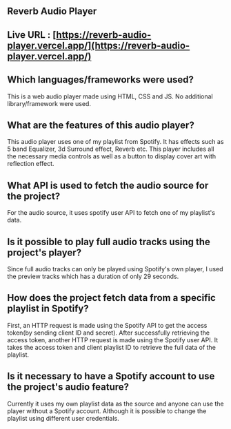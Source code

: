 ## Reverb Audio Player

## Live URL : [https://reverb-audio-player.vercel.app/](https://reverb-audio-player.vercel.app/)

## Which languages/frameworks were used?

This is a web audio player made using HTML, CSS and JS. No additional library/framework were used.

## What are the features of this audio player?

This audio player uses one of my playlist from Spotify. It has effects such as 5 band Equalizer, 3d Surround effect, Reverb etc. This player includes all the necessary media controls as well as a button to display cover art with reflection effect.

## What API is used to fetch the audio source for the project?

For the audio source, it uses spotify user API to fetch one of my playlist's data.

## Is it possible to play full audio tracks using the project's player?

Since full audio tracks can only be played using Spotify's own player, I used the preview tracks which has a duration of only 29 seconds.

## How does the project fetch data from a specific playlist in Spotify?

First, an HTTP request is made using the Spotify API to get the access token(by sending client ID and secret). After successfully retrieving the access token, another HTTP request is made using the Spotify user API. It takes the access token and client playlist ID to retrieve the full data of the playlist.

## Is it necessary to have a Spotify account to use the project's audio feature?

Currently it uses my own playlist data as the source and anyone can use the player without a Spotify account. Although it is possible to change the playlist using different user credentials.
